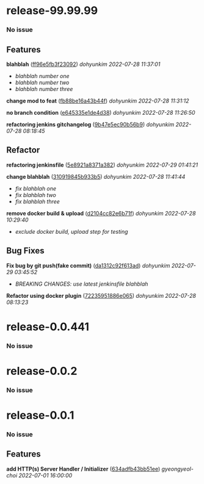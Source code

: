 
# release-99.99.99
### No issue
  
 
## Features

**blahblah**  ([ff96e5fb3f23092](http://github.com/dohyunKim12/testing_repo/commit/ff96e5fb3f23092)) *dohyunkim 2022-07-28 11:37:01*

 - *blahblah number one* 
 - *blahblah number two* 
 - *blahblah number three* 

**change mod to feat**  ([fb88be16a43b44f](http://github.com/dohyunKim12/testing_repo/commit/fb88be16a43b44f)) *dohyunkim 2022-07-28 11:31:12*


**no branch condition**  ([e645335e1de4d38](http://github.com/dohyunKim12/testing_repo/commit/e645335e1de4d38)) *dohyunkim 2022-07-28 11:26:50*


**refactoring jenkins gitchangelog**  ([9b47e5ec90b56b9](http://github.com/dohyunKim12/testing_repo/commit/9b47e5ec90b56b9)) *dohyunkim 2022-07-28 08:18:45*


  
## Refactor

**refactoring jenkinsfile**  ([5e8921a8371a382](http://github.com/dohyunKim12/testing_repo/commit/5e8921a8371a382)) *dohyunkim 2022-07-29 01:41:21*


**change blahblah**  ([310919845b933b5](http://github.com/dohyunKim12/testing_repo/commit/310919845b933b5)) *dohyunkim 2022-07-28 11:41:44*

 - *fix blahblah one*
 - *fix blahblah two*
 - *fix blahblah three*

**remove docker build & upload**  ([d2104cc82e6b71f](http://github.com/dohyunKim12/testing_repo/commit/d2104cc82e6b71f)) *dohyunkim 2022-07-28 10:29:40*

 - *exclude docker build, upload step for testing*

  
## Bug Fixes

**Fix bug by git push(fake commit)**  ([da1312c92f613ad](http://github.com/dohyunKim12/testing_repo/commit/da1312c92f613ad)) *dohyunkim 2022-07-29 03:45:52*

 - *BREAKING CHANGES: use latest jenkinsfile blahblah*

**Refactor using docker plugin**  ([72235951886e065](http://github.com/dohyunKim12/testing_repo/commit/72235951886e065)) *dohyunkim 2022-07-28 08:13:23*


 
 
# release-0.0.441
### No issue
  
 
  
  
  
# release-0.0.2
### No issue
  
 
  
  
  
# release-0.0.1
### No issue
  
 
## Features

**add HTTP(s) Server Handler / Initializer**  ([634adfb43bb51ee](http://github.com/dohyunKim12/testing_repo/commit/634adfb43bb51ee)) *gyeongyeol-choi 2022-07-01 16:00:00*
